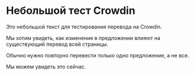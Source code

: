 # Небольшой тест Crowdin

Это небольшой текст для тестирования перевода на Crowdin.

Мы хотим увидеть, как изменения в предложении влияют на существующий перевод всей страницы.

Обычно нужно повторно перевести только одно предложение, а не все.

Мы можем увидеть это сейчас.
